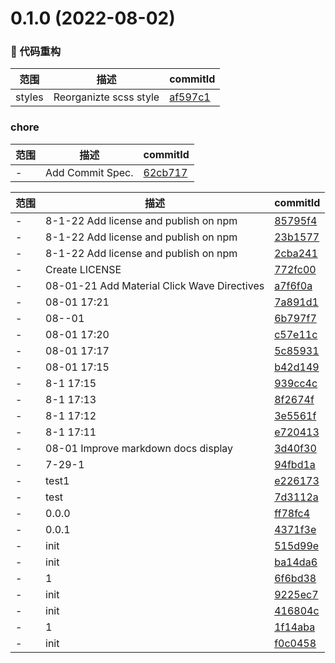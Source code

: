 # 0.1.0 (2022-08-02)

### 🔨 代码重构
范围|描述|commitId
--|--|--
 styles | Reorganizte scss style | [af597c1](https://github.com/bigJackie/Jackie-UI/commit/af597c1)


### chore
范围|描述|commitId
--|--|--
 - | Add Commit Spec. | [62cb717](https://github.com/bigJackie/Jackie-UI/commit/62cb717)


范围|描述|commitId
--|--|--
 - | 8-1-22 Add license and publish on npm | [85795f4](https://github.com/bigJackie/Jackie-UI/commit/85795f4)
 - | 8-1-22 Add license and publish on npm | [23b1577](https://github.com/bigJackie/Jackie-UI/commit/23b1577)
 - | 8-1-22 Add license and publish on npm | [2cba241](https://github.com/bigJackie/Jackie-UI/commit/2cba241)
 - | Create LICENSE | [772fc00](https://github.com/bigJackie/Jackie-UI/commit/772fc00)
 - | 08-01-21 Add Material Click Wave Directives | [a7f6f0a](https://github.com/bigJackie/Jackie-UI/commit/a7f6f0a)
 - | 08-01 17:21 | [7a891d1](https://github.com/bigJackie/Jackie-UI/commit/7a891d1)
 - | 08--01 | [6b797f7](https://github.com/bigJackie/Jackie-UI/commit/6b797f7)
 - | 08-01 17:20 | [c57e11c](https://github.com/bigJackie/Jackie-UI/commit/c57e11c)
 - | 08-01 17:17 | [5c85931](https://github.com/bigJackie/Jackie-UI/commit/5c85931)
 - | 08-01 17:15 | [b42d149](https://github.com/bigJackie/Jackie-UI/commit/b42d149)
 - | 8-1 17:15 | [939cc4c](https://github.com/bigJackie/Jackie-UI/commit/939cc4c)
 - | 8-1 17:13 | [8f2674f](https://github.com/bigJackie/Jackie-UI/commit/8f2674f)
 - | 8-1 17:12 | [3e5561f](https://github.com/bigJackie/Jackie-UI/commit/3e5561f)
 - | 8-1 17:11 | [e720413](https://github.com/bigJackie/Jackie-UI/commit/e720413)
 - | 08-01 Improve markdown docs display | [3d40f30](https://github.com/bigJackie/Jackie-UI/commit/3d40f30)
 - | 7-29-1 | [94fbd1a](https://github.com/bigJackie/Jackie-UI/commit/94fbd1a)
 - | test1 | [e226173](https://github.com/bigJackie/Jackie-UI/commit/e226173)
 - | test | [7d3112a](https://github.com/bigJackie/Jackie-UI/commit/7d3112a)
 - | 0.0.0 | [ff78fc4](https://github.com/bigJackie/Jackie-UI/commit/ff78fc4)
 - | 0.0.1 | [4371f3e](https://github.com/bigJackie/Jackie-UI/commit/4371f3e)
 - | init | [515d99e](https://github.com/bigJackie/Jackie-UI/commit/515d99e)
 - | init | [ba14da6](https://github.com/bigJackie/Jackie-UI/commit/ba14da6)
 - | 1 | [6f6bd38](https://github.com/bigJackie/Jackie-UI/commit/6f6bd38)
 - | init | [9225ec7](https://github.com/bigJackie/Jackie-UI/commit/9225ec7)
 - | init | [416804c](https://github.com/bigJackie/Jackie-UI/commit/416804c)
 - | 1 | [1f14aba](https://github.com/bigJackie/Jackie-UI/commit/1f14aba)
 - | init | [f0c0458](https://github.com/bigJackie/Jackie-UI/commit/f0c0458)

